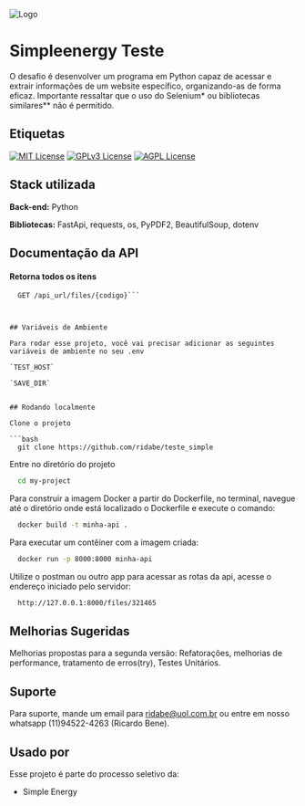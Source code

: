 
![Logo](https://simpleenergy.com.br/wp-content/uploads/2021/04/logo-1.png)


# Simpleenergy Teste

O desafio é desenvolver um programa em Python capaz de acessar e extrair informações de um website específico, organizando-as de forma eficaz.
Importante ressaltar que o uso do Selenium* ou bibliotecas similares** não é permitido.




## Etiquetas

[![MIT License](https://img.shields.io/badge/License-MIT-green.svg)](https://choosealicense.com/licenses/mit/)
[![GPLv3 License](https://img.shields.io/badge/License-GPL%20v3-yellow.svg)](https://opensource.org/licenses/)
[![AGPL License](https://img.shields.io/badge/license-AGPL-blue.svg)](http://www.gnu.org/licenses/agpl-3.0)


## Stack utilizada

**Back-end:** Python

**Bibliotecas:** FastApi, requests, os, PyPDF2, BeautifulSoup, dotenv


## Documentação da API

#### Retorna todos os itens

```http
  GET /api_url/files/{codigo}```



## Variáveis de Ambiente

Para rodar esse projeto, você vai precisar adicionar as seguintes variáveis de ambiente no seu .env

`TEST_HOST`

`SAVE_DIR`


## Rodando localmente

Clone o projeto

```bash
  git clone https://github.com/ridabe/teste_simple
```

Entre no diretório do projeto

```bash
  cd my-project
```

Para construir a imagem Docker a partir do Dockerfile, no terminal, navegue até o diretório onde está localizado o Dockerfile e execute o comando:

```bash
  docker build -t minha-api .
```

Para executar um contêiner com a imagem criada:

```bash
  docker run -p 8000:8000 minha-api
```

Utilize o postman ou outro app para acessar as rotas da api, acesse o endereço iniciado pelo servidor:

```bash
  http://127.0.0.1:8000/files/321465
```


## Melhorias Sugeridas

Melhorias propostas para a segunda versão:
Refatorações, melhorias de performance, tratamento de erros(try), Testes Unitários.


## Suporte

Para suporte, mande um email para ridabe@uol.com.br ou entre em nosso whatsapp (11)94522-4263 (Ricardo Bene).


## Usado por

Esse projeto é parte do processo seletivo da:

- Simple Energy

